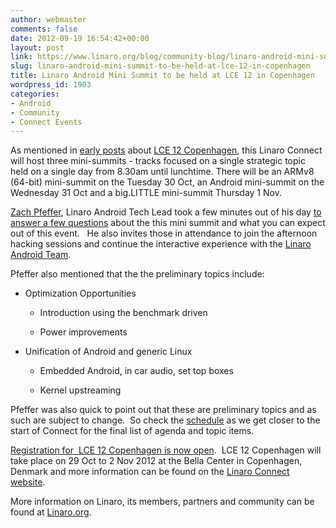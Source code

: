 ```yaml
---
author: webmaster
comments: false
date: 2012-09-19 16:54:42+00:00
layout: post
link: https://www.linaro.org/blog/community-blog/linaro-android-mini-summit-to-be-held-at-lce-12-in-copenhagen/
slug: linaro-android-mini-summit-to-be-held-at-lce-12-in-copenhagen
title: Linaro Android Mini Summit to be held at LCE 12 in Copenhagen
wordpress_id: 1903
categories:
- Android
- Community
- Connect Events
---
```


As mentioned in [early posts](http://www.linaro.org/linaro-blog/2012/09/12/linaro-android-armv864bit-and-big-little-mini-summits-to-be-held-at-lce-12-copenhagen/) about [LCE 12 Copenhagen](http://connect.linaro.org/events/event/lce12-copenhagen/), this Linaro Connect will host three mini-summits - tracks focused on a single strategic topic held on a single day from 8.30am until lunchtime. There will be an ARMv8 (64-bit) mini-summit on the Tuesday 30 Oct, an Android mini-summit on the Wednesday 31 Oct and a big.LITTLE mini-summit Thursday 1 Nov.


[Zach Pfeffer](http://www.linaro.org/linux-on-arm/meet-the-team/zach-pfeffer/), Linaro Android Tech Lead took a few minutes out of his day [to answer a few questions](http://http://youtu.be/mN3XqjlA-4k) about the this mini summit and what you can expect out of this event.   He also invites those in attendance to join the afternoon hacking sessions and continue the interactive experience with the [Linaro Android Team](https://wiki.linaro.org/Platform/Android).

Pfeffer also mentioned that the the preliminary topics include:



	
  * Optimization Opportunities

	
    * Introduction using the benchmark driven

	
    * Power improvements




	
  * Unification of Android and generic Linux

	
    * Embedded Android, in car audio, set top boxes

	
    * Kernel upstreaming





Pfeffer was also quick to point out that these are preliminary topics and as such are subject to change.  So check the [schedule](http://connect.linaro.org/events/event/lce12-copenhagen/#schedule) as we get closer to the start of Connect for the final list of agenda and topic items.

[Registration for  LCE 12 Copenhagen is now open](http://connect.linaro.org/wp-login.php?redirect_to=/register-connect/).  LCE 12 Copenhagen will take place on 29 Oct to 2 Nov 2012 at the Bella Center in Copenhagen, Denmark and more information can be found on the [Linaro Connect website](http://connect.linaro.org/events/event/lce12-copenhagen/).

More information on Linaro, its members, partners and community can be found at [Linaro.org](http://www.linaro.org/).
